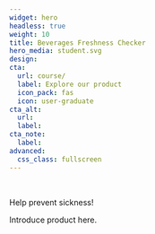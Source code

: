 ```yaml
---
widget: hero
headless: true
weight: 10
title: Beverages Freshness Checker
hero_media: student.svg
design:
cta:
  url: course/
  label: Explore our product
  icon_pack: fas
  icon: user-graduate
cta_alt:
  url:
  label:
cta_note:
  label:
advanced:
  css_class: fullscreen
---
```

<br>

Help prevent sickness!

Introduce product here.


